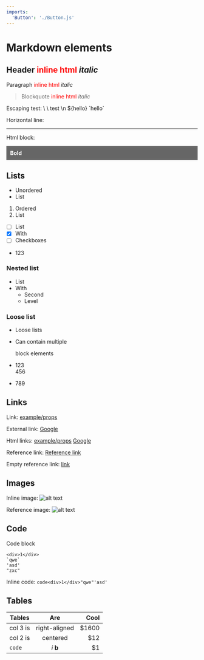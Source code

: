 ```yaml
---
imports:
  'Button': './Button.js'
---
```


# Markdown elements

## Header <span style="color: red">inline html</span> *italic*

Paragraph <span style="color: red">inline html</span> *italic*

> Blockquote <span style="color: red">inline html</span> *italic*

Escaping test: \ \\ test \n ${hello} \`hello\`

Horizontal line:

---

Html block:

<div style="background: #666; padding: 10px; color: white">
	<b>Bold</b>
</div>

## Lists

- Unordered
- List

1. Ordered
2. List

- [ ] List
- [x] With
- [ ] Checkboxes
- 123

### Nested list

- List
- With
  - Second
  - Level

### Loose list

- Loose lists

- Can contain multiple
  
  block elements

- 123
  <br>
  456

- 789

## Links

Link: [example/props](/example/props)

External link: [Google](http://google.com "Title")

Html links:
<a href="/example/props">example/props</a>
<a href="http://google.com">Google</a>

Reference link: [Reference link][link]

Empty reference link: [link]

## Images

Inline image: 
![alt text](http://via.placeholder.com/100x100 "Title")

Reference image: 
![alt text][image]

## Code

Code block

```
<div>1</div>
`qwe`
'asd'
"zxc"
```

Inline code: `code<div>1</div>"qwe"'asd'`


## Tables

| Tables        | Are           | Cool  |
| ------------- |:-------------:| -----:|
| col 3 is      | right-aligned | $1600 |
| col 2 is      | centered      |   $12 |
| `code`        | *i* <b>b</b>  |    $1 |

[image]: http://via.placeholder.com/100x100 "Title"
[link]: http://www.reddit.com

